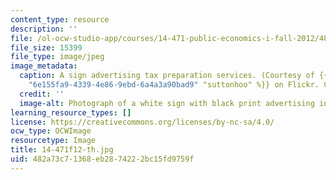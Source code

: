 ```yaml
---
content_type: resource
description: ''
file: /ol-ocw-studio-app/courses/14-471-public-economics-i-fall-2012/482a73c71368eb2874222bc15fd9759f_14-471f12-th.jpg
file_size: 15399
file_type: image/jpeg
image_metadata:
  caption: A sign advertising tax preparation services. (Courtesy of {{% resource_link
    "6e155fa9-4339-4e86-9ebd-6a4a3a90bad9" "suttonhoo" %}} on Flickr. CC-BY-NC-SA.)
  credit: ''
  image-alt: Photograph of a white sign with black print advertising income tax preparation.
learning_resource_types: []
license: https://creativecommons.org/licenses/by-nc-sa/4.0/
ocw_type: OCWImage
resourcetype: Image
title: 14-471f12-th.jpg
uid: 482a73c7-1368-eb28-7422-2bc15fd9759f
---
```

